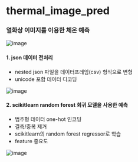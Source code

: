 # thermal_image_pred
### 열화상 이미지를 이용한 체온 예측
![image](https://user-images.githubusercontent.com/84064361/120269715-5424e180-c2e3-11eb-8e6f-ec1e314d3e1a.png)

#### 1. json 데이터 전처리
* nested json 파일을 데이터프레임(csv) 형식으로 변형
* unicode 포함 데이터 디코딩 

![image](https://user-images.githubusercontent.com/84064361/120269912-a534d580-c2e3-11eb-8696-96aadaed091b.png)

#### 2. scikitlearn random forest 회귀 모델을 사용한 예측
* 범주형 데이터 one-hot 인코딩
* 결측/중복 제거
* scikitlearn의 random forest regressor로 학습
* feature 중요도 

![image](https://user-images.githubusercontent.com/84064361/120270921-4cfed300-c2e5-11eb-8c80-0f4239014a2f.png)


